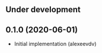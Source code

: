 Under development
-----------------

0.1.0 (2020-06-01)
-----------------
- Initial implementation (alexeevdv)
